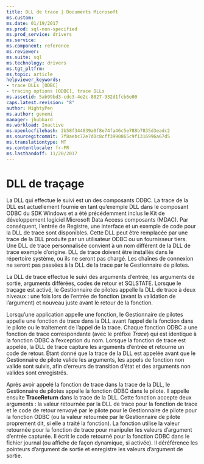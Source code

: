 ```yaml
---
title: DLL de trace | Documents Microsoft
ms.custom: 
ms.date: 01/19/2017
ms.prod: sql-non-specified
ms.prod_service: drivers
ms.service: 
ms.component: reference
ms.reviewer: 
ms.suite: sql
ms.technology: drivers
ms.tgt_pltfrm: 
ms.topic: article
helpviewer_keywords:
- trace DLLs [ODBC]
- tracing options [ODBC], trace DLLs
ms.assetid: 5ab99bd3-cdc3-4e2c-8827-932d1fcb6e00
caps.latest.revision: "8"
author: MightyPen
ms.author: genemi
manager: jhubbard
ms.workload: Inactive
ms.openlocfilehash: 2b58f344839a0f8e74fa46c5e788b7835d3eadc2
ms.sourcegitcommit: 7f8aebc72e7d0c8cff3990865c9f1316996a67d5
ms.translationtype: MT
ms.contentlocale: fr-FR
ms.lasthandoff: 11/20/2017
---
```

# <a name="trace-dll"></a>DLL de traçage
La DLL qui effectue le suivi est un des composants ODBC. La trace de la DLL est actuellement fournie en tant qu’exemple DLL dans le composant ODBC du SDK Windows et a été précédemment inclus le Kit de développement logiciel Microsoft Data Access composants (MDAC). Par conséquent, l’entrée de Registre, une interface et un exemple de code pour la DLL de trace sont disponibles. Cette DLL peut être remplacée par une trace de la DLL produite par un utilisateur ODBC ou un fournisseur tiers. Une DLL de trace personnalisée convient à un nom différent de la DLL de trace exemple d’origine. DLL de trace doivent être installés dans le répertoire système, ou ils ne seront pas chargé. Les chaînes de connexion ne seront pas passées à la DLL de la trace par le Gestionnaire de pilotes.  
  
 La DLL de trace effectue le suivi des arguments d’entrée, les arguments de sortie, arguments différées, codes de retour et SQLSTATE. Lorsque le traçage est activé, le Gestionnaire de pilotes appelle la DLL de trace à deux niveaux : une fois lors de l’entrée de fonction (avant la validation de l’argument) et nouveau juste avant le retour de la fonction.  
  
 Lorsqu’une application appelle une fonction, le Gestionnaire de pilotes appelle une fonction de trace dans la DLL avant l’appel de la fonction dans le pilote ou le traitement de l’appel de la trace. Chaque fonction ODBC a une fonction de trace correspondante (avec le préfixe *Trace*) qui est identique à la fonction ODBC à l’exception du nom. Lorsque la fonction de trace est appelée, la DLL de trace capture les arguments d’entrée et retourne un code de retour. Étant donné que la trace de la DLL est appelée avant que le Gestionnaire de pilote valide les arguments, les appels de fonction non valide sont suivis, afin d’erreurs de transition d’état et des arguments non valides sont enregistrés.  
  
 Après avoir appelé la fonction de trace dans la trace de la DLL, le Gestionnaire de pilotes appelle la fonction ODBC dans le pilote. Il appelle ensuite **TraceReturn** dans la trace de la DLL. Cette fonction accepte deux arguments : la valeur retournée par la DLL de trace pour la fonction de trace et le code de retour renvoyé par le pilote pour le Gestionnaire de pilote pour la fonction ODBC (ou la valeur retournée par le Gestionnaire de pilote proprement dit, si elle a traité la fonction). La fonction utilise la valeur retournée pour la fonction de trace pour manipuler les valeurs d’argument d’entrée capturée. Il écrit le code retourné pour la fonction ODBC dans le fichier journal (ou affiche de façon dynamique, si activée). Il déréférence les pointeurs d’argument de sortie et enregistre les valeurs d’argument de sortie.
